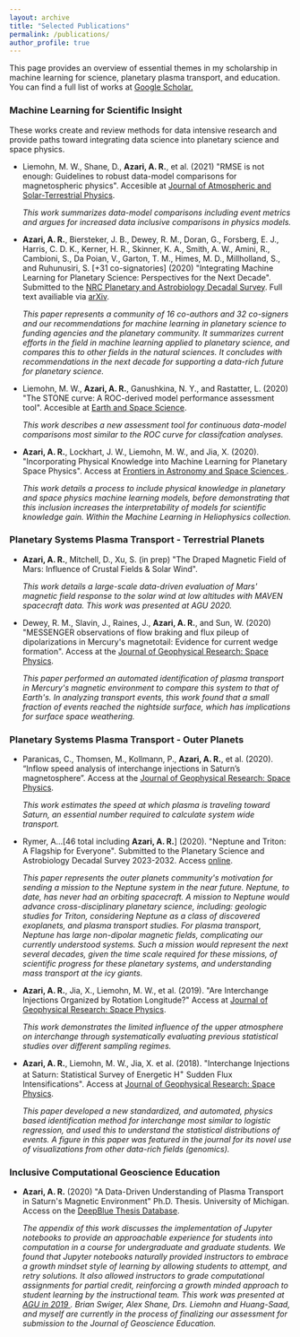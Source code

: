 ```yaml
---
layout: archive
title: "Selected Publications"
permalink: /publications/
author_profile: true
---
```

This page provides an overview of essential themes in my scholarship in machine learning for science, planetary plasma transport, and education. You can find a full list of works at <a href="https://scholar.google.com/citations?hl=en&user=UdcGQbYAAAAJ"> Google Scholar. </a>

### Machine Learning for Scientific Insight

These works create and review methods for data intensive research and provide paths toward integrating data science into planetary science and space physics.

* Liemohn, M. W., Shane, D., **Azari, A. R.**, et al. (2021) "RMSE is not enough: Guidelines to robust data-model comparisons for magnetospheric physics". Accesible at <a href="https://www.sciencedirect.com/science/article/pii/S1364682621000857"> Journal of Atmospheric and Solar-Terrestrial Physics</a>.

  *This work summarizes data-model comparisons including event metrics and argues for increased data inclusive comparisons in physics models.*

* **Azari, A. R.**, Biersteker, J. B., Dewey, R. M., Doran, G., Forsberg, E. J., Harris, C. D. K., Kerner, H. R., Skinner, K. A., Smith, A. W., Amini, R., Cambioni, S., Da Poian, V., Garton, T. M., Himes, M. D., Millholland, S., and Ruhunusiri, S. [+31 co-signatories] (2020) "Integrating Machine Learning for Planetary Science: Perspectives for the Next Decade".  Submitted to the <a href="https://www.nationalacademies.org/our-work/planetary-science-and-astrobiology-decadal-survey-2023-2032"> NRC Planetary and Astrobiology Decadal Survey</a>. Full text availiable via <a href="https://arxiv.org/abs/2007.15129">arXiv</a>. 

  *This paper represents a community of 16 co-authors and 32 co-signers and our recommendations for machine learning in planetary science to funding agencies and the planetary community. It summarizes current efforts in the field in machine learning applied to planetary science, and compares this to other fields in the natural sciences. It concludes with recommendations in the next decade for supporting a data-rich future for planetary science.* 
  
* Liemohn, M. W., **Azari, A. R.**, Ganushkina, N. Y., and Rastatter, L. (2020) "The STONE curve: A ROC-derived model performance assessment tool". Accesible at <a href="https://doi.org/10.1029/2020EA001106"> Earth and Space Science</a>.

  *This work describes a new assessment tool for continuous data-model comparisons most similar to the ROC curve for classifcation analyses.*

* **Azari, A. R.**, Lockhart, J. W., Liemohn, M. W., and Jia, X. (2020). "Incorporating Physical Knowledge into Machine Learning for Planetary Space Physics". Access at <a href="https://www.frontiersin.org/articles/10.3389/fspas.2020.00036/"> Frontiers in Astronomy and Space Sciences </a>.

  *This work details a process to include physical knowledge in planetary and space physics machine learning models, before demonstrating that this inclusion increases the interpretability of models for scientific knowledge gain. Within the Machine Learning in Heliophysics collection.*


### Planetary Systems Plasma Transport - Terrestrial Planets

* **Azari, A. R.**, Mitchell, D., Xu, S. (in prep) "The Draped Magnetic Field of Mars: Influence of Crustal Fields & Solar Wind".

  *This work details a large-scale data-driven evaluation of Mars' magnetic field response to the solar wind at low altitudes with MAVEN spacecraft data. This work was presented at AGU 2020.*

* Dewey, R. M., Slavin, J., Raines, J., **Azari, A. R.**, and Sun, W. (2020) "MESSENGER observations of flow braking and flux pileup of dipolarizations in Mercury's magnetotail: Evidence for current wedge formation". Access at the <a href="https://doi.org/10.1029/2020JA028112"> Journal of Geophysical Research: Space Physics</a>.

  *This paper performed an automated identification of plasma transport in Mercury's magnetic environment to compare this system to that of Earth's. In analyzing transport events, this work found that a small fraction of events reached the nightside surface, which has implications for surface space weathering.*

### Planetary Systems Plasma Transport - Outer Planets

* Paranicas, C., Thomsen, M., Kollmann, P., **Azari, A. R.**, et al. (2020). “Inflow speed analysis of interchange injections in Saturn’s magnetosphere”. Access at the <a href="https://doi.org/10.1029/2020JA028299"> Journal of Geophysical Research: Space Physics</a>.

  *This work estimates the speed at which plasma is traveling toward Saturn, an essential number required to calculate system wide transport.*
  
* Rymer, A...[46 total including **Azari, A. R.**] (2020). "Neptune and Triton: A Flagship for Everyone". Submitted to the Planetary Science and Astrobiology Decadal Survey 2023-2032. Access <a href="http://surveygizmoresponseuploads.s3.amazonaws.com/fileuploads/623127/5489366/244-8cff7749d82bbc790f1cc58b9a047995_RymerAbigailM.pdf"> online</a>.

  *This paper represents the outer planets community's motivation for sending a mission to the Neptune system in the near future. Neptune, to date, has never had an orbiting spacecraft. A mission to Neptune would advance cross-disciplinary planetary science, including: geologic studies for Triton, considering Neptune as a class of discovered exoplanets, and plasma transport studies. For plasma transport, Neptune has large non-dipolar magnetic fields, complicating our currently understood systems. Such a mission would represent the next several decades, given the time scale required for these missions, of scientific progress for these  planetary systems, and understanding mass transport at the icy giants.*

* **Azari, A. R.**,  Jia, X., Liemohn, M. W., et al. (2019). "Are Interchange Injections Organized by Rotation Longitude?" Access at <a href="https://doi.org/10.1029/2018JA026196"> Journal of Geophysical Research: Space Physics</a>.

  *This work demonstrates the limited influence of the upper atmosphere on interchange through systematically evaluating previous statistical studies over different sampling regimes.*

* **Azari, A. R.**, Liemohn, M. W., Jia, X. et al. (2018). "Interchange Injections at Saturn: Statistical Survey of Energetic   H$^{+}$ Sudden Flux Intensifications". Access at <a href="https://doi.org/10.1029/2018JA025391"> Journal of Geophysical Research: Space Physics</a>.

  *This paper developed a new standardized, and automated, physics based identification method for interchange most similar to logistic regression, and used this to understand the statistical distributions of events. A figure in this paper was featured in the journal for its novel use of visualizations from other data-rich fields (genomics).*


### Inclusive Computational Geoscience Education

* **Azari, A. R.** (2020) "A Data-Driven Understanding of Plasma Transport in Saturn's Magnetic Environment" Ph.D. Thesis. University of Michigan. Access on the <a href="https://deepblue.lib.umich.edu/handle/2027.42/155251"> DeepBlue Thesis Database</a>.

  *The appendix of this work discusses the implementation of Jupyter notebooks to provide an approachable experience for students into computation in a course for undergraduate and graduate students. We found that Jupyter notebooks naturally provided instructors to embrace a growth mindset style of learning by allowing students to attempt, and retry solutions. It also allowed instructors to grade computational assignments for partial credit, reinforcing a growth minded approach to student learning by the instructional team. This work was presented at <a href="https://figshare.com/articles/Jupiter_with_Jupyter/11691783AGU"> AGU in 2019 </a>. Brian Swiger, Alex Shane, Drs. Liemohn and Huang-Saad, and myself are currently in the process of finalizing our assessment for submission to the Journal of Geoscience Education.*

<!-- ## Computational Resources:  ---> 


<!-- {% if author.googlescholar %}
  You can also find my articles on <u><a href="{{author.googlescholar}}">my Google Scholar profile</a>.</u>
{% endif %} ---> 

<!-- {% include base_path %} ---> 

<!-- {% for post in site.publications reversed %}
  {% include archive-single.html %}
{% endfor %} ---> 
